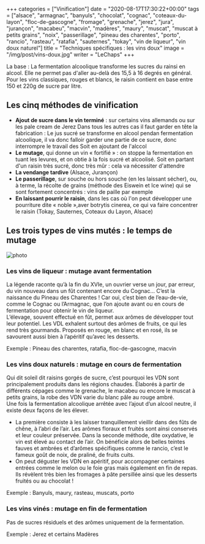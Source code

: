 +++
categories = ["Vinification"]
date = "2020-08-17T17:30:22+00:00"
tags = ["alsace", "armagnac", "banyuls", "chocolat", "cognac", "coteaux-du-layon", "floc-de-gascogne", "fromage", "grenache", "jerez", "jura", "jurançon", "macabeu", "macvin", "madères", "maury", "muscat", "muscat à petits grains", "noix", "passerillage", "pineau des charentes", "porto", "rancio", "rasteau", "ratafia", "sauternes", "tokay", "vin de liqueur", "vin doux naturel"] 
title = "Techniques spécifiques : les vins doux"
image = "/img/post/vins-doux.jpg"
writer = "LeChaps"
+++

La base : La fermentation alcoolique transforme les sucres du rainsi en alcool. Elle ne permet pas d'aller au-delà des 15,5 à 16 degrés en général. Pour les vins classiques, rouges et blancs, le raisin contient en base entre 150 et 220g de sucre par litre.  

## Les cinq méthodes de vinification

* **Ajout de sucre dans le vin terminé** : sur certains vins allemands ou sur les pale cream de Jerez Dans tous les autres cas il faut garder en tête la fabrication : Le jus sucré se transforme en alcool pendan fermentation alcoolique, il va donc falloir garder une partie de ce sucre, donc interrompre le travail des Soit en ajoutant de l'alccol
* **Le mutage**, qui donne un vin « fortifié » : on stoppe la fermentation en tuant les levures, et on obtie à la fois sucré et alcoolisé. Soit en partant d'un raisin très sucré, donc très mûr : cela va nécessiter d'attendre
* **La vendange tardive** (Alsace, Jurançon)
* **Le passerillage**, sur souche ou hors souche (en les laissant sécher), ou, à terme, la récolte de grains (méthode des Eiswein et Ice wine) qui se sont fortement concentrés : vins de paille par exemple
* **En laissant pourrir le raisin**, dans les cas où l'on peut développer une pourriture dite « noble »,aver botrytis cinerea, ce qui va faire concentrer le raisin (Tokay, Sauternes, Coteaux du Layon, Alsace)

## Les trois types de vins mutés : le temps de mutage

![photo][1]

### Les vins de liqueur : mutage avant fermentation

La légende raconte qu’à la fin du XVIe, un ouvrier verse un jour, par erreur, du vin nouveau dans un fût contenant encore du Cognac… C’est la naissance du Pineau des Charentes ! Car oui, c’est bien de l’eau-de-vie, comme le Cognac ou l’Armagnac, que l’on ajoute avant ou en cours de fermentation pour obtenir le vin de liqueur.  
L’élevage, souvent effectué en fût, permet aux arômes de développer tout leur potentiel.  Les VDL exhalent surtout des arômes de fruits, ce qui les rend très gourmands. Proposés en rouge, en blanc et en rosé, ils se savourent aussi bien à l’apéritif qu’avec les desserts.  

Exemple : Pineau des charentes, ratafia, floc-de-gascogne, macvin

### Les vins doux naturels : mutage en cours de fermentation

Qui dit soleil dit raisins gorgés de sucre, c’est pourquoi les VDN sont principalement produits dans les régions chaudes. Élaborés à partir de différents cépages comme le grenache, le macabeu ou encore le muscat à petits grains, la robe des VDN varie du blanc pâle au rouge ambré.  
Une fois la fermentation alcoolique arrêtée avec l’ajout d’un alcool neutre, il existe deux façons de les élever.

* La première consiste à les laisser tranquillement vieillir dans des fûts de chêne, à l’abri de l’air. Les arômes floraux et fruités sont ainsi conservés et leur couleur préservée. Dans la seconde méthode, dite oxydative, le vin est élevé au contact de l’air. On bénéficie alors de belles teintes fauves et ambrées et d’arômes spécifiques comme le rancio, c’est le fameux goût de noix, de praliné, de fruits cuits.
* On peut déguster les VDN en apéritif, pour accompagner certaines entrées comme le melon ou le foie gras mais également en fin de repas. Ils révèlent très bien les fromages à pâte persillée ainsi que les desserts fruités ou au chocolat !  

Exemple : Banyuls, maury, rasteau, muscats, porto

### Les vins vinés : mutage en fin de fermentation

Pas de sucres résiduels et des arômes uniquement de la fermentation.  

Exemple : Jerez et certains Madères



[1]: /img/post/vins-doux.jpg
